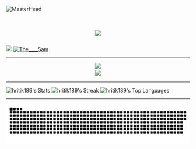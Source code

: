 ![MasterHead](https://developers.giphy.com/branch/master/static/api-512d36c09662682717108a38bbb5c57d.gif)


<h1 align="center" margin-top="2px">
  <a href="https://git.io/typing-svg">
    <img src="https://readme-typing-svg.herokuapp.com/?lines=Hi+There!+👋;+I'm+Hritik!;+I'm+Full+Stack+Developer;&center=true&size=40">
  </a>
</h1>

[![](https://visitcount.itsvg.in/api?id=hritik189&label=Profile%20Views&color=12&icon=2&pretty=true)](https://visitcount.itsvg.in)
<a href="https://twitter.com/The____Sam" target="_blank">
    <img src="https://img.shields.io/twitter/follow/The____Sam?logo=twitter&style=for-the-badge" alt="The____Sam" />
</a>

--- 

<div align="center">
    <img src="https://skillicons.dev/icons?i=git,github,java,javascript,typescript,react,next,html,css,sass,bootstrap,materialui,docker,c,cpp" /> <br/>
    <img src="https://skillicons.dev/icons?i=tailwind,netlify,linux,vscode,discord,idea,linkedin,nodejs,expressjs,mongodb,postman,vercel,python,svg,vite" />
</div>

---

![hritik189's Stats](https://github-readme-stats.vercel.app/api?username=hritik189&theme=gotham&show_icons=true&hide_border=true&count_private=true)
![hritik189's Streak](https://github-readme-streak-stats.herokuapp.com/?user=hritik189&theme=gotham&hide_border=true)
![hritik189's Top Languages](https://github-readme-stats.vercel.app/api/top-langs/?username=hritik189&theme=gotham&show_icons=true&hide_border=true&layout=compact)

---

![snake gif](https://github.com/Sam-GitRepo/Sam-GitRepo/blob/output/github-contribution-grid-snake-dark.svg)
